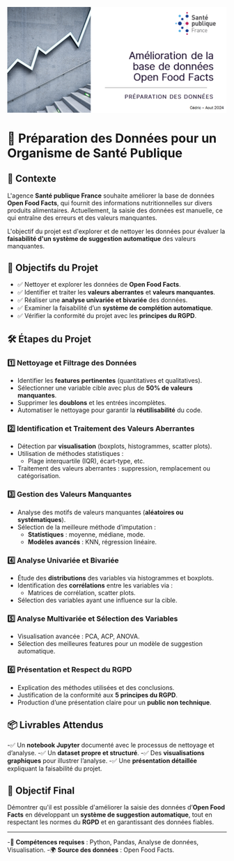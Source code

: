 ![Entete](images/projet.png)

# 📌 Préparation des Données pour un Organisme de Santé Publique

## 📖 Contexte
L'agence **Santé publique France** souhaite améliorer la base de données **Open Food Facts**, qui fournit des informations nutritionnelles sur divers produits alimentaires. Actuellement, la saisie des données est manuelle, ce qui entraîne des erreurs et des valeurs manquantes.

L'objectif du projet est d'explorer et de nettoyer les données pour évaluer la **faisabilité d'un système de suggestion automatique** des valeurs manquantes.

## 🎯 Objectifs du Projet
- ✅ Nettoyer et explorer les données de **Open Food Facts**.
- ✅ Identifier et traiter les **valeurs aberrantes** et **valeurs manquantes**.
- ✅ Réaliser une **analyse univariée et bivariée** des données.
- ✅ Examiner la faisabilité d’un **système de complétion automatique**.
- ✅ Vérifier la conformité du projet avec les **principes du RGPD**.

## 🛠️ Étapes du Projet

### 1️⃣ **Nettoyage et Filtrage des Données**
- Identifier les **features pertinentes** (quantitatives et qualitatives).
- Sélectionner une variable cible avec plus de **50% de valeurs manquantes**.
- Supprimer les **doublons** et les entrées incomplètes.
- Automatiser le nettoyage pour garantir la **réutilisabilité** du code.

### 2️⃣ **Identification et Traitement des Valeurs Aberrantes**
- Détection par **visualisation** (boxplots, histogrammes, scatter plots).
- Utilisation de méthodes statistiques :
  - Plage interquartile (IQR), écart-type, etc.
- Traitement des valeurs aberrantes : suppression, remplacement ou catégorisation.

### 3️⃣ **Gestion des Valeurs Manquantes**
- Analyse des motifs de valeurs manquantes (**aléatoires ou systématiques**).
- Sélection de la meilleure méthode d’imputation :
  - **Statistiques** : moyenne, médiane, mode.
  - **Modèles avancés** : KNN, régression linéaire.

### 4️⃣ **Analyse Univariée et Bivariée**
- Étude des **distributions** des variables via histogrammes et boxplots.
- Identification des **corrélations** entre les variables via :
  - Matrices de corrélation, scatter plots.
- Sélection des variables ayant une influence sur la cible.

### 5️⃣ **Analyse Multivariée et Sélection des Variables**
- Visualisation avancée : PCA, ACP, ANOVA.
- Sélection des meilleures features pour un modèle de suggestion automatique.

### 6️⃣ **Présentation et Respect du RGPD**
- Explication des méthodes utilisées et des conclusions.
- Justification de la conformité aux **5 principes du RGPD**.
- Production d’une présentation claire pour un **public non technique**.

## 📦 Livrables Attendus
-✅ Un **notebook Jupyter** documenté avec le processus de nettoyage et d’analyse.
-✅ Un **dataset propre et structuré**.
-✅ Des **visualisations graphiques** pour illustrer l’analyse.
-✅ Une **présentation détaillée** expliquant la faisabilité du projet.

## 🚀 Objectif Final
Démontrer qu'il est possible d'améliorer la saisie des données d’**Open Food Facts** en développant un **système de suggestion automatique**, tout en respectant les normes du **RGPD** et en garantissant des données fiables.

---
-👥 **Compétences requises** : Python, Pandas, Analyse de données, Visualisation.
-🌍 **Source des données** : Open Food Facts.
